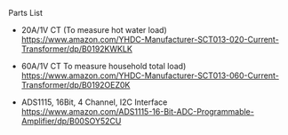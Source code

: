 Parts List

- 20A/1V CT (To measure hot water load)
https://www.amazon.com/YHDC-Manufacturer-SCT013-020-Current-Transformer/dp/B0192KWKLK

- 60A/1V CT To measure household total load)
https://www.amazon.com/YHDC-Manufacturer-SCT013-060-Current-Transformer/dp/B0192OEZ0K

- ADS1115, 16Bit, 4 Channel, I2C Interface
https://www.amazon.com/ADS1115-16-Bit-ADC-Programmable-Amplifier/dp/B00SOY52CU
